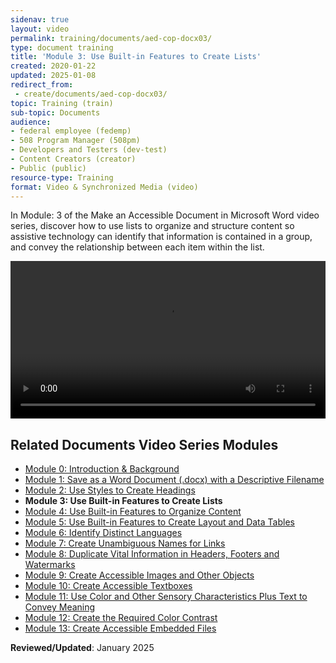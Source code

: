 ```yaml
---
sidenav: true
layout: video
permalink: training/documents/aed-cop-docx03/
type: document training
title: 'Module 3: Use Built-in Features to Create Lists'
created: 2020-01-22
updated: 2025-01-08
redirect_from:
 - create/documents/aed-cop-docx03/
topic: Training (train)
sub-topic: Documents
audience:
- federal employee (fedemp)
- 508 Program Manager (508pm)
- Developers and Testers (dev-test)
- Content Creators (creator)
- Public (public)
resource-type: Training
format: Video & Synchronized Media (video)
---
```

In Module: 3 of the Make an Accessible Document in Microsoft Word video series, discover how to use lists to organize and structure content so assistive technology can identify that information is contained in a group, and convey the relationship between each item within the list.

<video controls="controls" data-vscid="3qesx4ovd" style="width:100%"><source src="https://assets.section508.gov/assets/videos/training-video-docx-03-oc.mp4" type="video/mp4" /></video>

## Related Documents Video Series Modules

  * [Module 0: Introduction & Background][0]
  * [Module 1: Save as a Word Document (.docx) with a Descriptive Filename][1]
  * [Module 2: Use Styles to Create Headings][2]
  * **Module 3: Use Built-in Features to Create Lists**
  * [Module 4: Use Built-in Features to Organize Content][4]
  * [Module 5: Use Built-in Features to Create Layout and Data Tables][5]
  * [Module 6: Identify Distinct Languages][6]
  * [Module 7: Create Unambiguous Names for Links][7]
  * [Module 8: Duplicate Vital Information in Headers, Footers and Watermarks][8]
  * [Module 9: Create Accessible Images and Other Objects][9]
  * [Module 10: Create Accessible Textboxes][10]
  * [Module 11: Use Color and Other Sensory Characteristics Plus Text to Convey Meaning][11]
  * [Module 12: Create the Required Color Contrast][12]
  * [Module 13: Create Accessible Embedded Files][13]

**Reviewed/Updated**: January 2025

[0]: {{site.baseurl}}/training/documents/aed-cop-docx00/
[1]: {{site.baseurl}}/training/documents/aed-cop-docx01/
[2]: {{site.baseurl}}/training/documents/aed-cop-docx02/
[3]: {{site.baseurl}}/training/documents/aed-cop-docx03/
[4]: {{site.baseurl}}/training/documents/aed-cop-docx04/
[5]: {{site.baseurl}}/training/documents/aed-cop-docx05/
[6]: {{site.baseurl}}/training/documents/aed-cop-docx06/
[7]: {{site.baseurl}}/training/documents/aed-cop-docx07/
[8]: {{site.baseurl}}/training/documents/aed-cop-docx08/
[9]: {{site.baseurl}}/training/documents/aed-cop-docx09/
[10]: {{site.baseurl}}/training/documents/aed-cop-docx10/
[11]: {{site.baseurl}}/training/documents/aed-cop-docx11/
[12]: {{site.baseurl}}/training/documents/aed-cop-docx12/
[13]: {{site.baseurl}}/training/documents/aed-cop-docx13/